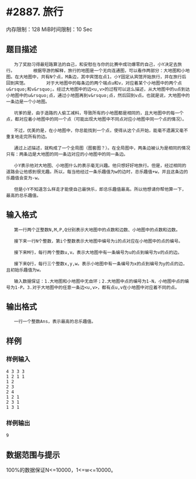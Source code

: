 # #2887. 旅行

内存限制：128 MiB时间限制：10 Sec

## 题目描述

       为了奖励习得最短路算法的自己，和安慰在与你的比赛中成功爆零的自己，小Y决定去旅行。       根据导游的解释，旅行的地图是一个无向连通图，可以看作两部分：大地图和小地图。在大地图中，共有N个点，M条边，其中宾馆在点1，小Y固定从宾馆开始旅行，并在旅行后回到宾馆。       对于大地图中的每条边的两个端点u和v，对应着某个小地图中的两个点u&rsquo;和v&rsquo;。经过大地图中的边<u,v>的过程可以这么描述，从大地图中的u点到达小地图中的u&rsquo;点，通过小地图再到v&rsquo;点，然后回到v点。也就是说，大地图中的一条边是一个小地图。

       坑爹的是，由于造路的人偷工减料，导致所有的小地图都是相同的，且大地图中的每一个点，都对应着小地图中的同一个点（可能出现大地图中不同点对应小地图中同一个点的情况）。

       不过，优美的是，在小地图中，你总能找到一个点，使得从这个点开始，能毫不遗漏又毫不重复地走完所有的边。

       通过上述描述，就构成了一个全局图（图套图？）。在全局图中，两条边被认为是相同的情况只有：两条边是大地图的同一条边对应的小地图中的同一条边。

       小Y表示他对大地图、小地图什么的表示毫无兴趣。他只想好好地旅行。但是，经过相同的道路会让他感到很无趣。所以，每当他经过一条乐趣值为w的边时，总乐趣值+w，并且这条边的乐趣值会变为-w。

       但是小Y不知道怎么样走才能使自己最快乐，即总乐趣值最高。所以他想请你帮他算一下，最高的总乐趣值。

## 输入格式

       第一行两个正整数N,M,P,Q分别表示大地图中的点数和边数、小地图中的点数和边数。

       接下来一行N个整数，第i个整数表示大地图中编号为i的点对应在小地图中的点的编号。

       接下来M行，每行两个整数u,v。表示大地图中有一条编号为u的点到编号为v的点的边。

       接下来Q行，每行三个整数x,y,w。表示小地图中有一条编号为x的点到编号为y的点的边，且初始乐趣值为w。

       输入数据保证：1.大地图和小地图中无自环；2.大地图中点的编号为1-N，小地图中点的编号为1-P。3.对于大地图中的任意一条边<u,v>，都有点u,v在小地图中对应着不同的点。

## 输出格式

       一行一个整数Ans，表示最高的总乐趣值。

## 样例

### 样例输入

    
    4 3 3 3
    1 2 1 1
    1 2
    2 3
    2 4
    1 2 1
    2 3 1
    1 3 1
    
    

### 样例输出

    
    9
    

## 数据范围与提示

100%的数据保证N<=10000，1<=w<=10000。
